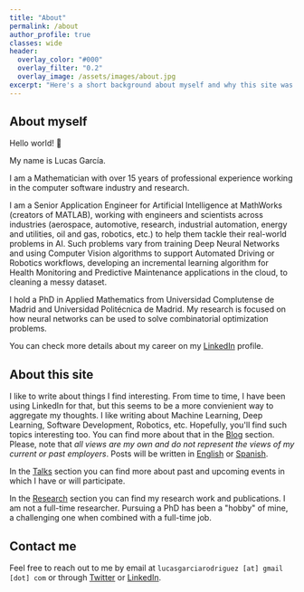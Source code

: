 ```yaml
---
title: "About"
permalink: /about
author_profile: true
classes: wide
header:
  overlay_color: "#000"
  overlay_filter: "0.2"
  overlay_image: /assets/images/about.jpg
excerpt: "Here's a short background about myself and why this site was put together"
---
```



## About myself
Hello world! 👋 

My name is Lucas García. 

I am a Mathematician with over 15 years of professional experience working in the computer software industry and research.

I am a Senior Application Engineer for Artificial Intelligence at MathWorks (creators of MATLAB), working with engineers and scientists across industries (aerospace, automotive, research, industrial automation, energy and utilities, oil and gas, robotics, etc.) to help them tackle their real-world problems in AI. Such problems vary from training Deep Neural Networks and using Computer Vision algorithms to support Automated Driving or Robotics workflows, developing an incremental learning algorithm for Health Monitoring and Predictive Maintenance applications in the cloud, to cleaning a messy dataset. 

I hold a PhD in Applied Mathematics from Universidad Complutense de Madrid and Universidad Politécnica de Madrid. My research is focused on how neural networks can be used to solve combinatorial optimization problems.

You can check more details about my career on my [LinkedIn][Linkedin] profile.

## About this site
I like to write about things I find interesting. From time to time, I have been using LinkedIn for that, but this seems to be a more convienient way to aggregate my thoughts. I like writing about Machine Learning, Deep Learning, Software Development, Robotics, etc. Hopefully, you'll find such topics interesting too. You can find more about that in the [Blog][Blog] section. Please, note that *all views are my own and do not represent the views of my current or past employers*. Posts will be written in [English](/blog/categories/#en) or [Spanish](/blog/categories/#es).

In the [Talks][Talks] section you can find more about past and upcoming events in which I have or will participate. 

In the [Research][Research] section you can find my research work and publications. I am not a full-time researcher. Pursuing a PhD has been a "hobby" of mine, a challenging one when combined with a full-time job. 

## Contact me
Feel free to reach out to me by email at `lucasgarciarodriguez [at] gmail [dot] com` or through [Twitter][Twitter] or [LinkedIn][LinkedIn].

[Blog]: /blog
[Research]: /research
[Talks]: /talks
[LinkedIn]: https://www.linkedin.com/in/lucas-garcia-phd
[Twitter]: https://www.twitter.com/mathinking